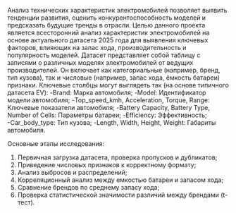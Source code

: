 Анализ технических характеристик электромобилей позволяет выявить тенденции развития, оценить конкурентоспособность моделей и предсказать будущие тренды в отрасли.
Целью данного проекта является всесторонний анализ характеристик электромобилей на основе актуального датасета 2025 года для выявления ключевых факторов, влияющих на запас хода, производительность и популярность моделей.
Датасет представляет собой таблицу с записями о различных моделях электромобилей от ведущих производителей. Он включает как категориальные (например, бренд, тип кузова), так и числовые (например, запас хода, ёмкость батареи) признаки. Ключевые столбцы могут выглядеть так (на основе типичного датасета EV):
-Brand: Марка автомобиля;
-Model: Идентификатор модели автомобиля;
-Top_speed_kmh, Acceleration, Torque, Range: Ключевые показатели автомобиля;
-Battery Capacity, Battery Type, Number of Cells: Параметры батареи;
-Efficiency: Эффективность;
-Сar_body_type: Тип кузова;
-Length, Width, Height, Weight: Габариты автомобиля.

Основные этапы исследования:
1. Первичная загрузка датасета, проверка пропусков и дубликатов;
2. Приведение числовых признаков к корректному формату;
3. Анализ выбросов и распределений;
4. Корреляционный анализ между емкостью батареи и запасом хода;
5. Сравнение брендов по среднему запасу хода;
6. Проверка статистической значимости различий между брендами (t-тест).
